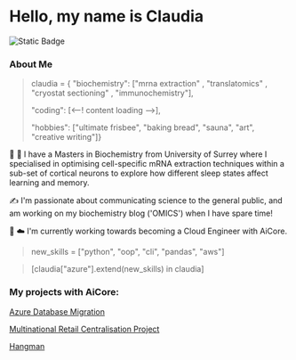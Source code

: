 # Hello, my name is Claudia
![Static Badge](https://img.shields.io/badge/AiCore-Claudia-orange?labelColor=FFCC33&color=00CCFF) 

### About Me

>claudia = {
    "biochemistry": ["mrna extraction" , "translatomics" , "cryostat sectioning" , "immunochemistry"],
>
>   "coding": [<--! content loading -->],
>
>   "hobbies": ["ultimate frisbee", "baking bread", "sauna", "art", "creative writing"]}

:dna: :brain: I have a Masters in Biochemistry from University of Surrey where I specialised in optimising cell-specific mRNA extraction techniques within a sub-set of cortical neurons to explore how different sleep states affect learning and memory.

:writing_hand: I'm passionate about communicating science to the general public, and am working on my biochemistry blog ('OMICS') when I have spare time!

:snake: :cloud: I'm currently working towards becoming a Cloud Engineer with AiCore. 

> new_skills = ["python", "oop", "cli", "pandas", "aws"]
 
>[claudia["azure"].extend(new_skills) in claudia]

### My projects with AiCore:

[Azure Database Migration](https://github.com/Claudiomics/azure-database-migration)

[Multinational Retail Centralisation Project](https://github.com/Claudiomics/multinational-retail-data-centralisation-project.git)

[Hangman](https://github.com/Claudiomics/hangman.git)

